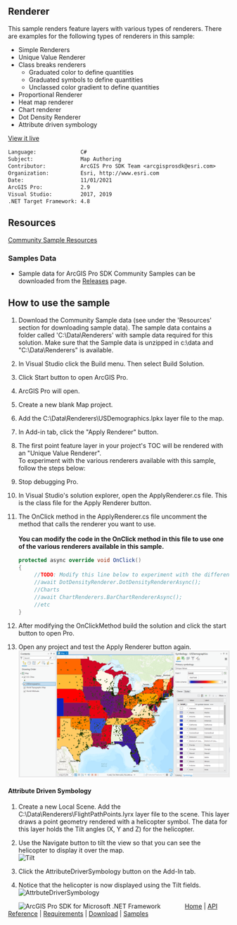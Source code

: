 ## Renderer

<!-- TODO: Write a brief abstract explaining this sample -->
This sample renders feature layers with various types of renderers. There are examples for the following types of renderers in this sample:  
  * Simple Renderers  
  * Unique Value Renderer  
  * Class breaks renderers  
      * Graduated color to define quantities  
      * Graduated symbols to define quantities  
      * Unclassed color gradient to define quantities  
  * Proportional Renderer  
  * Heat map renderer  
  * Chart renderer  
  * Dot Density Renderer  
  * Attribute driven symbology  
  


<a href="http://pro.arcgis.com/en/pro-app/sdk/" target="_blank">View it live</a>

<!-- TODO: Fill this section below with metadata about this sample-->
```
Language:              C#
Subject:               Map Authoring
Contributor:           ArcGIS Pro SDK Team <arcgisprosdk@esri.com>
Organization:          Esri, http://www.esri.com
Date:                  11/01/2021
ArcGIS Pro:            2.9
Visual Studio:         2017, 2019
.NET Target Framework: 4.8
```

## Resources

[Community Sample Resources](https://github.com/Esri/arcgis-pro-sdk-community-samples#resources)

### Samples Data

* Sample data for ArcGIS Pro SDK Community Samples can be downloaded from the [Releases](https://github.com/Esri/arcgis-pro-sdk-community-samples/releases) page.  

## How to use the sample
<!-- TODO: Explain how this sample can be used. To use images in this section, create the image file in your sample project's screenshots folder. Use relative url to link to this image using this syntax: ![My sample Image](FacePage/SampleImage.png) -->
1. Download the Community Sample data (see under the 'Resources' section for downloading sample data).  The sample data contains a folder called 'C:\Data\Renderers' with sample data required for this solution.  Make sure that the Sample data is unzipped in c:\data and "C:\Data\Renderers" is available.  
1. In Visual Studio click the Build menu. Then select Build Solution.    
1. Click Start button to open ArcGIS Pro.  
1. ArcGIS Pro will open.   
1. Create a new blank Map project.   
1. Add the C:\Data\Renderers\USDemographics.lpkx layer file to the map.   
1. In Add-in tab, click the "Apply Renderer" button.  
1. The first point feature layer in your project's TOC will be rendered with an "Unique Value Renderer".  
To experiment with the various renderers available with this sample, follow the steps below:  
  
1. Stop debugging Pro.  
1. In Visual Studio's solution explorer, open the ApplyRenderer.cs file. This is the class file for the Apply Renderer button.  
1. The OnClick method in the ApplyRenderer.cs file uncomment the method that calls the renderer you want to use.<br />  
   **You can modify the code in the OnClick method in this file to use one of the various renderers available in this sample.**  
    ```c#  
    protected async override void OnClick()  
    {  
         //TODO: Modify this line below to experiment with the different renderers  
         //await DotDensityRenderer.DotDensityRendererAsync();
         //Charts
         //await ChartRenderers.BarChartRendererAsync();
         //etc
    }  
    ```
1. After modifying the OnClickMethod build the solution and click the start button to open Pro.    
1. Open any project and test the Apply Renderer button again.  
![UI](screenshots/Renderers.png)  
#### Attribute Driven Symbology  
  
1. Create a new Local Scene. Add the C:\Data\Renderers\FlightPathPoints.lyrx layer file to the scene.  This layer draws a point geometry rendered with a helicopter symbol.  The data for this layer holds the Tilt angles (X, Y and Z) for the helicopter.  
1. Use the Navigate button to tilt the view so that you can see the helicopter to display it over the map.  
![Tilt](screenshots/tilt.png)  
  
1. Click the AttributeDriverSymbology button on the Add-In tab.  
1. Notice that the helicopter is now displayed using the Tilt fields.  
![AttrbuteDriverSymbology](screenshots/AttrbuteDriverSymbology.png)  
  


<!-- End -->

&nbsp;&nbsp;&nbsp;&nbsp;&nbsp;&nbsp;<img src="https://esri.github.io/arcgis-pro-sdk/images/ArcGISPro.png"  alt="ArcGIS Pro SDK for Microsoft .NET Framework" height = "20" width = "20" align="top"  >
&nbsp;&nbsp;&nbsp;&nbsp;&nbsp;&nbsp;&nbsp;&nbsp;&nbsp;&nbsp;&nbsp;&nbsp;
[Home](https://github.com/Esri/arcgis-pro-sdk/wiki) | <a href="https://pro.arcgis.com/en/pro-app/latest/sdk/api-reference" target="_blank">API Reference</a> | [Requirements](https://github.com/Esri/arcgis-pro-sdk/wiki#requirements) | [Download](https://github.com/Esri/arcgis-pro-sdk/wiki#installing-arcgis-pro-sdk-for-net) | <a href="https://github.com/esri/arcgis-pro-sdk-community-samples" target="_blank">Samples</a>

